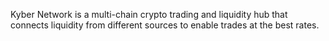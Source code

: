 Kyber Network is a multi-chain crypto trading and liquidity hub that connects liquidity from different sources to enable trades at the best rates.